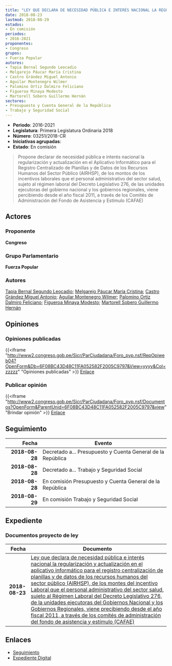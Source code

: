 ```yaml
---
title: "LEY QUE DECLARA DE NECESIDAD PÚBLICA E INTERÉS NACIONAL LA REGULARIZACIÓN Y ACTUALIZACIÓN EN EL APLICATIVO INFORMÁTICO PARA EL REGISTRO CENTRALIZADO DE PLANILLAS Y DE DATOS DE LOS RECURSOS HUMANOS DEL SECTOR PÚBLICO (AIRHSP), DE LOS MONTOS DEL INCENTIVO LABORAL QUE EL PERSONAL ADMINISTRATIVO DEL SECTOR SALUD, SUJETOS AL RÉGIMEN LABORAL DEL DECRETO LEGISLATIVO 276, DE LAS UNIDADES EJECUTORAS DEL GOBIERNO NACIONAL Y LOS GOBIERNOS REGIONALES, VIENE PERCIBIENDO DESDE EL AÑO FISCAL 2011, A TRAVÉS DE LOS COMITÉS DE ADMINISTRACIÓN DEL FONDO DE ASISTENCIA Y ESTÍMULO (CAFAE)"
date: 2018-08-23
lastmod: 2018-08-29
estados:
- En comisión
periodos:
- 2016-2021
proponentes:
- Congreso
grupos:
- Fuerza Popular
autores:
- Tapia Bernal Segundo Leocadio
- Melgarejo Páucar María Cristina
- Castro Grández Miguel Antonio
- Aguilar Montenegro Wilmer
- Palomino Ortiz Dalmiro Feliciano
- Figueroa Minaya Modesto
- Martorell Sobero Guillermo Hernán
sectores:
- Presupuesto y Cuenta General de la República
- Trabajo y Seguridad Social
---
```

- **Periodo**: 2016-2021
- **Legislatura**: Primera Legislatura Ordinaria 2018
- **Número**: 03251/2018-CR
- **Iniciativas agrupadas**: 
- **Estado**: En comisión

> Propone declarar de necesidad pública e interés nacional la regularización y actualización en el Aplicativo Informático para el Registro Centralizado de Planillas y de Datos de los Recursos Humanos del Sector Público (AIRHSP), de los montos de los incentivos laborales que el personal administrativo del sector salud, sujeto al régimen laboral del Decreto Legislativo 276, de las unidades ejecutoras del gobierno nacional y los gobiernos regionales, viene percibiendo desde el año fiscal 2011, a través de los Comités de Administración del Fondo de Asistencia y Estímulo (CAFAE)


## Actores

### Proponente

**Congreso**

### Grupo Parlamentario

**Fuerza Popular**

### Autores

[Tapia Bernal Segundo Leocadio](mailto:mailto:stapia@congreso.gob.pe); [Melgarejo Páucar María Cristina](mailto:mailto:mmelgarejo@congreso.gob.pe); [Castro Grández Miguel Antonio](mailto:mailto:macastro@congreso.gob.pe); [Aguilar Montenegro Wilmer](mailto:mailto:waguilar@congreso.gob.pe); [Palomino Ortiz Dalmiro Feliciano](mailto:mailto:dfpalomino@congreso.gob.pe); [Figueroa Minaya Modesto](mailto:mailto:mfigueroam@congreso.gob.pe); [Martorell Sobero Guillermo Hernán](mailto:mailto:gmartorell@congreso.gob.pe)

## Opiniones

### Opiniones publicadas

{{<iframe "http://www2.congreso.gob.pe/Sicr/ParCiudadana/Foro_pvp.nsf/RepOpiweb04?OpenForm&Db=6F08BC43D48C11FA052582F2005C9797&View=yyyy&Col=zzzzz" "Opiniones publicadas" >}}
[Enlace](http://www2.congreso.gob.pe/Sicr/ParCiudadana/Foro_pvp.nsf/RepOpiweb04?OpenForm&Db=6F08BC43D48C11FA052582F2005C9797&View=yyyy&Col=zzzzz)

### Publicar opinión

{{<iframe "http://www2.congreso.gob.pe/Sicr/ParCiudadana/Foro_pvp.nsf/Documentos?OpenForm&ParentUnid=6F08BC43D48C11FA052582F2005C9797&view" "Brindar opinión" >}}
[Enlace](http://www2.congreso.gob.pe/Sicr/ParCiudadana/Foro_pvp.nsf/Documentos?OpenForm&ParentUnid=6F08BC43D48C11FA052582F2005C9797&view)


## Seguimiento

| Fecha | Evento |
|------:|--------|
| **2018-08-28** | Decretado a... Presupuesto y Cuenta General de la República |
| **2018-08-28** | Decretado a... Trabajo y Seguridad Social |
| **2018-08-28** | En comisión Presupuesto y Cuenta General de la República |
| **2018-08-29** | En comisión Trabajo y Seguridad Social |

## Expediente

### Documentos proyecto de ley

| Fecha | Documento |
|------:|-----------|
| **2018-08-23** | [Ley que declara de necesidad pública e interés nacional la regularización y actualización en el aplicativo informático para el registro centralización de planillas y de datos de los recursos humanos del sector público (AIRHSP), de los montes del incentivo Laboral que el personal administrativo del sector salud, sujeto al Régimen Laboral del Decreto Legislativo 276, de la unidades ejecutoras del Gobiernos Nacional y los Gobiernos Regionales, viene precibiendo desde el año fiscal 2011, a través de los comités de administración del fondo de asistencia y estímulo (CAFAE)](http://www.leyes.congreso.gob.pe/Documentos/2016_2021/Proyectos_de_Ley_y_de_Resoluciones_Legislativas/PL0324620180823.pdf) |

## Enlaces

- [Seguimiento](http://www2.congreso.gob.pe/Sicr/TraDocEstProc/CLProLey2016.nsf/f7fff46988ca05b1052578e100829cc7/091862cb3ed3edbe052582f20068affc?OpenDocument)
- [Expediente Digital](http://www2.congreso.gob.pe/Sicr/TraDocEstProc/CLProLey2016.nsf/f7fff46988ca05b1052578e100829cc7/091862cb3ed3edbe052582f20068affc?OpenDocument&Click=05257FB7005EB655.eb71d0cf91d8294e05256cdf006b5706/$Body/0.1C6C)

